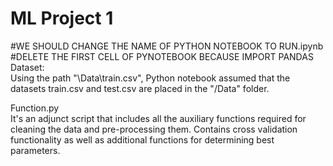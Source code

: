 # ML Project 1

#WE SHOULD CHANGE THE NAME OF PYTHON NOTEBOOK TO RUN.ipynb \
#DELETE THE FIRST CELL OF PYNOTEBOOK BECAUSE IMPORT PANDAS \
Dataset:\
Using the path "\Data\train.csv", Python notebook assumed that the datasets train.csv and test.csv are placed in the "/Data" folder.

Function.py\
It's an adjunct script that includes all the auxiliary functions required for cleaning the data and pre-processing them. Contains cross validation functionality as well as additional functions for determining best parameters.

